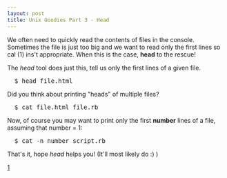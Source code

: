 ```yaml
---
layout: post
title: Unix Goodies Part 3 - Head
---
```


<span class="drops">W</span>e often need to quickly read the contents of files in the console. Sometimes the file is just too big and we want to read only the first lines so cal (1) ins't appropriate. When this is the case, **head** to the rescue!

The _head_ tool does just this, tell us only the first lines of a given file.

<pre class="terminal">
  $ head file.html
</pre>

Did you think about printing "heads" of multiple files?

<pre class="terminal">
  $ cat file.html file.rb
</pre>

Now, of course you may want to print only the first **number** lines of a file, assuming that <span class="small_code">number = 1</span>:

<pre class="terminal">
  $ cat -n number script.rb
</pre>

That's it, hope _head_ helps you! (It'll most likely do :) )

[1]

[1]: /unix-goodies-1-cat




